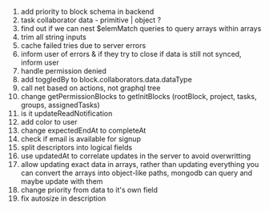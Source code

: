 1. add priority to block schema in backend
2. task
   collaborator
   data - primitive | object ?
3. find out if we can nest \$elemMatch queries to query arrays within arrays
4. trim all string inputs
5. cache failed tries due to server errors
6. inform user of errors & if they try to close if data is still not synced, inform user
7. handle permission denied
8. add toggledBy to block.collaborators.data.dataType
9. call net based on actions, not graphql tree
10. change getPermissionBlocks to getInitBlocks (rootBlock, project, tasks, groups, assignedTasks)
11. is it updateReadNotification
12. add color to user
13. change expectedEndAt to completeAt
14. check if email is available for signup
15. split descriptors into logical fields
16. use updatedAt to correlate updates in the server to avoid overwritting
17. allow updating exact data in arrays, rather than updating everything
    you can convert the arrays into object-like paths, mongodb can query and maybe update with them
18. change priority from data to it's own field
19. fix autosize in description
